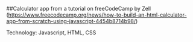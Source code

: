 ##Calculator app from a tutorial on freeCodeCamp by Zell
(https://www.freecodecamp.org/news/how-to-build-an-html-calculator-app-from-scratch-using-javascript-4454b8714b98/)

Technology: Javascript, HTML, CSS
